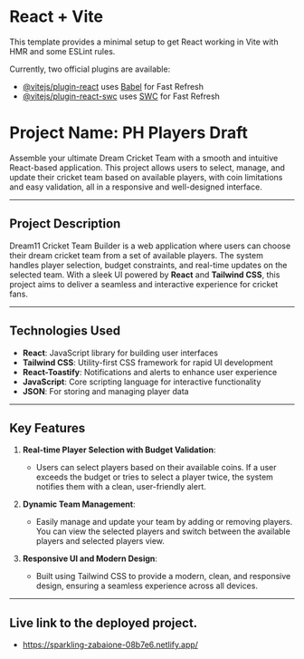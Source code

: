 # React + Vite

This template provides a minimal setup to get React working in Vite with HMR and some ESLint rules.

Currently, two official plugins are available:

- [@vitejs/plugin-react](https://github.com/vitejs/vite-plugin-react/blob/main/packages/plugin-react/README.md) uses [Babel](https://babeljs.io/) for Fast Refresh
- [@vitejs/plugin-react-swc](https://github.com/vitejs/vite-plugin-react-swc) uses [SWC](https://swc.rs/) for Fast Refresh

# Project Name: PH Players Draft

Assemble your ultimate Dream Cricket Team with a smooth and intuitive React-based application. This project allows users to select, manage, and update their cricket team based on available players, with coin limitations and easy validation, all in a responsive and well-designed interface.

---

## Project Description

Dream11 Cricket Team Builder is a web application where users can choose their dream cricket team from a set of available players. The system handles player selection, budget constraints, and real-time updates on the selected team. With a sleek UI powered by **React** and **Tailwind CSS**, this project aims to deliver a seamless and interactive experience for cricket fans.

---

## Technologies Used

- **React**: JavaScript library for building user interfaces
- **Tailwind CSS**: Utility-first CSS framework for rapid UI development
- **React-Toastify**: Notifications and alerts to enhance user experience
- **JavaScript**: Core scripting language for interactive functionality
- **JSON**: For storing and managing player data

---

## Key Features

1. **Real-time Player Selection with Budget Validation**:

   - Users can select players based on their available coins. If a user exceeds the budget or tries to select a player twice, the system notifies them with a clean, user-friendly alert.

2. **Dynamic Team Management**:

   - Easily manage and update your team by adding or removing players. You can view the selected players and switch between the available players and selected players view.

3. **Responsive UI and Modern Design**:
   - Built using Tailwind CSS to provide a modern, clean, and responsive design, ensuring a seamless experience across all devices.

---

## Live link to the deployed project.

- https://sparkling-zabaione-08b7e6.netlify.app/
